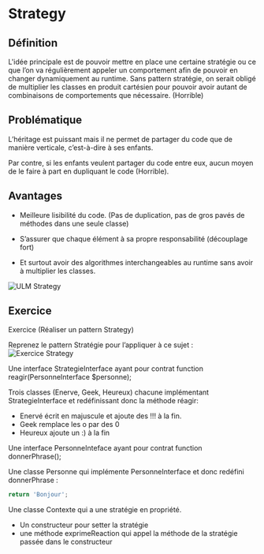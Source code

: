 # Strategy

## Définition

L'idée principale est de pouvoir mettre en place une certaine stratégie ou ce que l’on va régulièrement appeler un comportement afin de pouvoir en changer dynamiquement au runtime.
Sans pattern stratégie, on serait obligé de multiplier les classes en produit cartésien pour pouvoir avoir autant de combinaisons de comportements que nécessaire. (Horrible)

## Problématique

L’héritage est puissant mais il ne permet de partager du code que de manière verticale, c’est-à-dire à ses enfants.

Par contre, si les enfants veulent partager du code entre eux, aucun moyen de le faire à part en dupliquant le code (Horrible).

## Avantages

- Meilleure lisibilité du code. (Pas de duplication, pas de gros pavés de méthodes dans une seule classe)

- S’assurer que chaque élément à sa propre responsabilité (découplage fort)

- Et surtout avoir des algorithmes interchangeables au runtime sans avoir à multiplier les classes.

![ULM Strategy](https://raw.githubusercontent.com/kbrdn1/Design-Patterns-TS/main/assets/ULM-Strategy.png)

## Exercice
Exercice (Réaliser un pattern Strategy)

Reprenez le pattern Stratégie pour l’appliquer à ce sujet :
![Exercice Strategy](https://raw.githubusercontent.com/kbrdn1/Design-Patterns-TS/main/assets/Exercice-Strategy.png)

Une interface StrategieInterface ayant pour contrat function reagir(PersonneInterface $personne);

Trois classes (Enerve, Geek, Heureux) chacune implémentant StrategieInterface et redéfinissant donc la méthode réagir:

- Enervé écrit en majuscule et ajoute des !!! à la fin.
- Geek remplace les o par des 0
- Heureux ajoute un :) à la fin
 

Une interface PersonneInteface ayant pour contrat function donnerPhrase();

Une classe Personne qui implémente PersonneInterface et donc redéfini donnerPhrase :

```typescript
return 'Bonjour';
```
 

Une classe Contexte qui a une stratégie en propriété.

- Un constructeur pour setter la stratégie
- une méthode exprimeReaction qui appel la méthode de la stratégie passée dans le constructeur